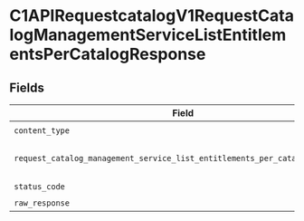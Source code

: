 # C1APIRequestcatalogV1RequestCatalogManagementServiceListEntitlementsPerCatalogResponse


## Fields

| Field                                                                                                                                                                              | Type                                                                                                                                                                               | Required                                                                                                                                                                           | Description                                                                                                                                                                        |
| ---------------------------------------------------------------------------------------------------------------------------------------------------------------------------------- | ---------------------------------------------------------------------------------------------------------------------------------------------------------------------------------- | ---------------------------------------------------------------------------------------------------------------------------------------------------------------------------------- | ---------------------------------------------------------------------------------------------------------------------------------------------------------------------------------- |
| `content_type`                                                                                                                                                                     | *Optional[str]*                                                                                                                                                                    | :heavy_check_mark:                                                                                                                                                                 | HTTP response content type for this operation                                                                                                                                      |
| `request_catalog_management_service_list_entitlements_per_catalog_response`                                                                                                        | [Optional[shared.RequestCatalogManagementServiceListEntitlementsPerCatalogResponse]](undefined/models/shared/requestcatalogmanagementservicelistentitlementspercatalogresponse.md) | :heavy_minus_sign:                                                                                                                                                                 | The RequestCatalogManagementServiceListEntitlementsPerCatalogResponse message contains a list of results and a nextPageToken if applicable.                                        |
| `status_code`                                                                                                                                                                      | *Optional[int]*                                                                                                                                                                    | :heavy_check_mark:                                                                                                                                                                 | HTTP response status code for this operation                                                                                                                                       |
| `raw_response`                                                                                                                                                                     | [requests.Response](https://requests.readthedocs.io/en/latest/api/#requests.Response)                                                                                              | :heavy_minus_sign:                                                                                                                                                                 | Raw HTTP response; suitable for custom response parsing                                                                                                                            |